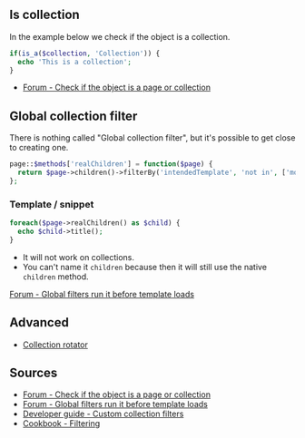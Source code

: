
## Is collection

In the example below we check if the object is a collection.

```php
if(is_a($collection, 'Collection')) {
  echo 'This is a collection';
}
```

- [Forum - Check if the object is a page or collection](https://forum.getkirby.com/t/check-if-the-object-is-a-page-or-collection/6464)

## Global collection filter

There is nothing called "Global collection filter", but it's possible to get close to creating one.

```php
page::$methods['realChildren'] = function($page) {
  return $page->children()->filterBy('intendedTemplate', 'not in', ['modules', 'revision']);
};
```

### Template / snippet

```php
foreach($page->realChildren() as $child) {
  echo $child->title();
}
```

- It will not work on collections.
- You can't name it `children` because then it will still use the native `children` method.

[Forum - Global filters run it before template loads](https://forum.getkirby.com/t/global-filters-run-it-before-template-loads/6976/4)

## Advanced

- [Collection rotator](Collection-rotator)

## Sources

- [Forum - Check if the object is a page or collection](https://forum.getkirby.com/t/check-if-the-object-is-a-page-or-collection/6464)
- [Forum - Global filters run it before template loads](https://forum.getkirby.com/t/global-filters-run-it-before-template-loads/6976/4)
- [Developer guide - Custom collection filters](https://getkirby.com/docs/developer-guide/objects/collections)
- [Cookbook - Filtering](https://getkirby.com/docs/cookbook/filtering)